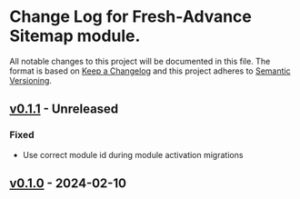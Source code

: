 # Change Log for Fresh-Advance Sitemap module.

All notable changes to this project will be documented in this file.
The format is based on [Keep a Changelog](http://keepachangelog.com/)
and this project adheres to [Semantic Versioning](http://semver.org/).

## [v0.1.1] - Unreleased

### Fixed
- Use correct module id during module activation migrations

## [v0.1.0] - 2024-02-10

[v0.1.1]: https://github.com/Fresh-Advance/Sitemap/compare/v0.1.0...b-7.0.x
[v0.1.0]: https://github.com/Fresh-Advance/Sitemap/compare/03839403...v0.1.0
